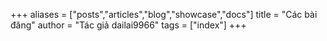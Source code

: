 +++
aliases = ["posts","articles","blog","showcase","docs"]
title = "Các bài đăng"
author = "Tác giả dailai9966"
tags = ["index"]
+++